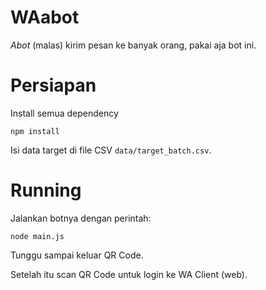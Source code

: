 # WAabot

_Abot_ (malas) kirim pesan ke banyak orang, pakai aja bot ini.

# Persiapan

Install semua dependency

```
npm install
```

Isi data target di file CSV `data/target_batch.csv`.

# Running

Jalankan botnya dengan perintah:

```
node main.js
```

Tunggu sampai keluar QR Code.

Setelah itu scan QR Code untuk login ke WA Client (web).